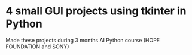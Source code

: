 # 4 small GUI projects using tkinter in Python
Made these projects during 3 months AI Python course (HOPE FOUNDATION and SONY)

